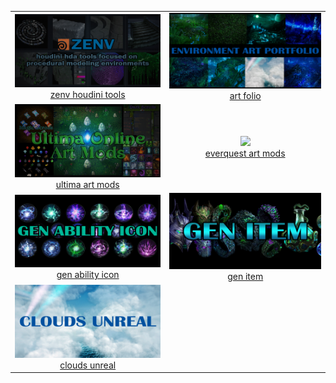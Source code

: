 
<center>
<table>

<tr>
<td align="center"><a href="https://github.com/CorvaeOboro/zenv"><img src="IMAGES/zenv_header.jpg" width="450"><br> zenv houdini tools</a></td>
<td align="center"><a href="https://corvaeoboro.github.io/"><img src="IMAGES/art_folio_header.jpg" width="450"><br> art folio </a></td>
</tr>

<tr>
<td align="center"><a href="https://github.com/CorvaeOboro/ultima_online_mods"><img src="IMAGES/ultima_online_mods_header.jpg" width="450"><br>ultima art mods</a></td>
<td align="center"><a href="https://github.com/CorvaeOboro/everquest_art_mods"><img src="IMAGES/everquest_art_mods" width="450"><br>everquest art mods</a></td>
</tr>

<tr>
<td align="center"><a href="https://github.com/CorvaeOboro/gen_ability_icon"><img src="IMAGES/gen_ability_icon_header.jpg" width="450"><br> gen ability icon </a></td>
<td align="center"><a href="https://github.com/CorvaeOboro/gen_item"><img src="IMAGES/gen_item_header.jpg" width="450"><br> gen item </a></td>
</tr>

<tr>
<td align="center"><a href="https://github.com/CorvaeOboro/clouds_unreal"><img src="IMAGES/clouds_header.jpg" width="450"><br>clouds unreal</a></td>
<td align="center"></td>
</tr>


</table>

